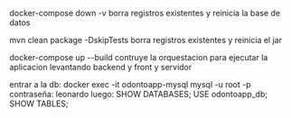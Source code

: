 docker-compose down -v          borra registros existentes y reinicia la base de datos

mvn clean package -DskipTests            borra registros existentes y reinicia el jar

docker-compose up --build            contruye la orquestacion para ejecutar la aplicacion levantando backend y front y servidor




entrar a la db: docker exec -it odontoapp-mysql mysql -u root -p
 contraseña: leonardo
luego:
 SHOW DATABASES;
USE odontoapp_db;
SHOW TABLES;
